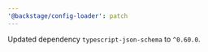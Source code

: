 ```yaml
---
'@backstage/config-loader': patch
---
```


Updated dependency `typescript-json-schema` to `^0.60.0`.
